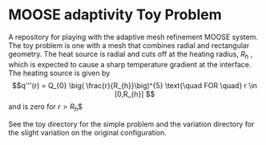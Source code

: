 # MOOSE adaptivity Toy Problem
A repository for playing with the adaptive mesh refinement MOOSE system. The toy problem is one with a mesh that combines radial and rectangular geometry. The heat source is radial and cuts off at the heating radius, $R_{h}$ , which is expected to cause a sharp temperature gradient at the interface. The heating source is given by
$$q'''(r) =  Q_{0} \big( \frac{r}{R_{h}}\big)^{5} \text{\quad FOR \quad} r \in [0,R_{h}] $$ and is zero for $r>R_{h}$$

See the toy directory for the simple problem and the variation directory for the slight variation on the original configuration.